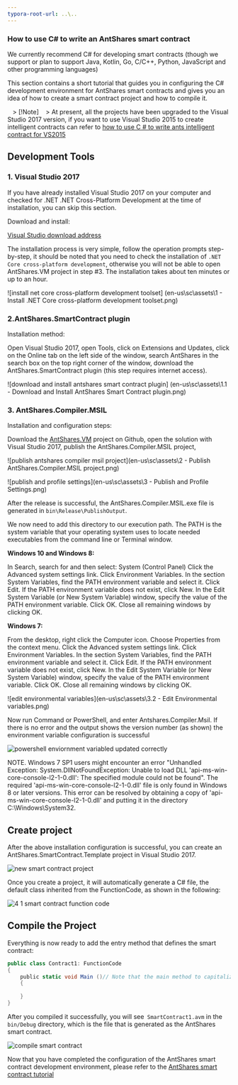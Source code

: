 ```yaml
---
typora-root-url: ..\..
---
```


### How to use C# to write an AntShares smart contract

We currently recommend C# for developing smart contracts (though we support or plan to support Java, Kotlin, Go, C/C++, Python, JavaScript and other programming languages)

This section contains a short tutorial that guides you in configuring the C# development environment for AntShares smart contracts and gives you an idea of ​​how to create a smart contract project and how to compile it.

   > [!Note]
   > At present, all the projects have been upgraded to the Visual Studio 2017 version, if you want to use Visual Studio 2015 to create intelligent contracts can refer to [how to use C # to write ants intelligent contract for VS2015](getting-started-2015.md)

## Development Tools

### 1. Visual Studio 2017

If you have already installed Visual Studio 2017 on your computer and checked for .NET .NET Cross-Platform Development at the time of installation, you can skip this section.

Download and install:

[Visual Studio download address](https://www.visualstudio.com/products/visual-studio-community-vs)

The installation process is very simple, follow the operation prompts step-by-step, it should be noted that you need to check the installation of `.NET Core cross-platform development`, otherwise you will not be able to open AntShares.VM project in step #3. The installation takes about ten minutes or up to an hour.

![install net core cross-platform development toolset] (en-us\sc\assets\1 - Install .NET Core cross-platform development toolset.png)

### 2.AntShares.SmartContract plugin

Installation method:

Open Visual Studio 2017, open Tools, click on Extensions and Updates, click on the Online tab on the left side of the window, search AntShares in the search box on the top right corner of the window, download the AntShares.SmartContract plugin (this step requires internet access).

![download and install antshares smart contract plugin] (en-us\sc\assets\1.1 - Download and Install AntShares Smart Contract plugin.png)

### 3. AntShares.Compiler.MSIL

Installation and configuration steps:

Download the [AntShares.VM](https://github.com/AntShares/AntShares.VM) project on Github, open the solution with Visual Studio 2017, publish the AntShares.Compiler.MSIL project,

![publish antshares compiler msil project](en-us\sc\assets\2 - Publish AntShares.Compiler.MSIL project.png)

![publish and profile settings](en-us\sc\assets\3 - Publish and Profile Settings.png)


After the release is successful, the AntShares.Compiler.MSIL.exe file is generated in `bin\Release\PublishOutput`.

We now need to add this directory to our execution path. The PATH is the system variable that your operating system uses to locate needed executables from the command line or Terminal window.

**Windows 10 and Windows 8:**

  In Search, search for and then select: System (Control Panel)
  Click the Advanced system settings link.
  Click Environment Variables. In the section System Variables, find the PATH environment variable and select it. Click Edit. If the PATH environment variable does not exist, click New.
  In the Edit System Variable (or New System Variable) window, specify the value of the PATH environment variable. Click OK. Close all remaining windows by clicking OK.

**Windows 7:**

  From the desktop, right click the Computer icon.
  Choose Properties from the context menu.
  Click the Advanced system settings link.
  Click Environment Variables. In the section System Variables, find the PATH environment variable and select it. Click Edit. If the PATH environment variable does not exist, click New.
  In the Edit System Variable (or New System Variable) window, specify the value of the PATH environment variable. Click OK. Close all remaining windows by clicking OK.

![edit environmental variables](en-us\sc\assets\3.2 - Edit Environmental variables.png)

Now run Command or PowerShell, and enter Antshares.Compiler.Msil. If there is no error and the output shows the version number (as shown) the environment variable configuration is successful

![powershell enviornment variabled updated correctly](https://user-images.githubusercontent.com/11667494/27987294-697e9494-63d9-11e7-9116-ab19298a59cc.png)


NOTE. Windows 7 SP1 users might encounter an error "Unhandled Exception: System.DllNotFoundException: Unable to load DLL 'api-ms-win-core-console-l2-1-0.dll': The specified module could not be found". The required 'api-ms-win-core-console-l2-1-0.dll' file is only found in Windows 8 or later versions. This error can be resolved by obtaining a copy of 'api-ms-win-core-console-l2-1-0.dll' and putting it in the directory C:\Windows\System32.

## Create project

After the above installation configuration is successful, you can create an AntShares.SmartContract.Template project in Visual Studio 2017.

![new smart contract project](https://user-images.githubusercontent.com/11667494/27987305-8cbbc60c-63d9-11e7-9258-c377283cb0c1.png)

Once you create a project, it will automatically generate a C# file, the default class inherited from the FunctionCode, as shown in the following:

![4 1 smart contract function code](https://user-images.githubusercontent.com/11667494/27987327-efad1d88-63d9-11e7-83e9-f6b511a02909.png)


## Compile the Project

Everything is now ready to add the entry method that defines the smart contract:

```c#
public class Contract1: FunctionCode
{
    public static void Main ()// Note that the main method to capitalize
    {
        
    }
}
```

After you compiled it successfully, you will see` SmartContract1.avm` in the `bin/Debug` directory, which is the file that is generated as the AntShares smart contract.

![compile smart contract](https://user-images.githubusercontent.com/11667494/27987338-20fbfd82-63da-11e7-8866-af04519f0483.png)


Now that you have completed the configuration of the AntShares smart contract development environment, please refer to the [AntShares smart contract tutorial](tutorial.md)
